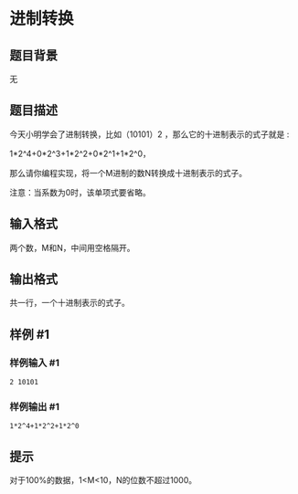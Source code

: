 # 进制转换

## 题目背景

无

## 题目描述

今天小明学会了进制转换，比如（10101）2 ，那么它的十进制表示的式子就是 :

1\*2^4+0\*2^3+1\*2^2+0\*2^1+1\*2^0，

那么请你编程实现，将一个M进制的数N转换成十进制表示的式子。

注意：当系数为0时，该单项式要省略。

## 输入格式

两个数，M和N，中间用空格隔开。

## 输出格式

共一行，一个十进制表示的式子。

## 样例 #1

### 样例输入 #1

```
2 10101
```

### 样例输出 #1

```
1*2^4+1*2^2+1*2^0
```

## 提示

对于100%的数据，1<M<10，N的位数不超过1000。